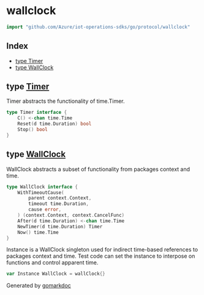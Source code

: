 <!-- Code generated by gomarkdoc. DO NOT EDIT -->

# wallclock

```go
import "github.com/Azure/iot-operations-sdks/go/protocol/wallclock"
```

## Index

- [type Timer](<#Timer>)
- [type WallClock](<#WallClock>)


<a name="Timer"></a>
## type [Timer](<https://github.com/microsoft/mqtt-patterns/blob/main/lib/go/protocol/wallclock/wall_clock.go#L23-L27>)

Timer abstracts the functionality of time.Timer.

```go
type Timer interface {
    C() <-chan time.Time
    Reset(d time.Duration) bool
    Stop() bool
}
```

<a name="WallClock"></a>
## type [WallClock](<https://github.com/microsoft/mqtt-patterns/blob/main/lib/go/protocol/wallclock/wall_clock.go#L11-L20>)

WallClock abstracts a subset of functionality from packages context and time.

```go
type WallClock interface {
    WithTimeoutCause(
        parent context.Context,
        timeout time.Duration,
        cause error,
    ) (context.Context, context.CancelFunc)
    After(d time.Duration) <-chan time.Time
    NewTimer(d time.Duration) Timer
    Now() time.Time
}
```

<a name="Instance"></a>Instance is a WallClock singleton used for indirect time\-based references to packages context and time. Test code can set the instance to interpose on functions and control apparent time.

```go
var Instance WallClock = wallClock{}
```

Generated by [gomarkdoc](<https://github.com/princjef/gomarkdoc>)
